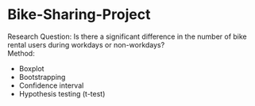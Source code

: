 # Bike-Sharing-Project
 Research Question: Is there a significant difference in the number of bike rental users during workdays or non-workdays? \
 Method: 
 - Boxplot
 - Bootstrapping
 - Confidence interval
 - Hypothesis testing (t-test)
